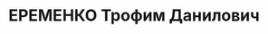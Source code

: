 ---
title: ЕРЕМЕНКО Трофим Данилович
description: 1903 р. нар., тимчасово виконуючий обов'язки начальника контрольно-інспекторської
  групи управління Південно-Західної залізниці, засуджений у 1937 р. до ВМП, реабілітований
  15 березня 1960 р.
---